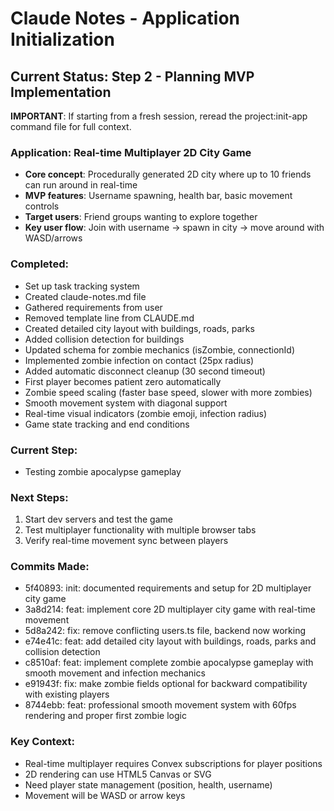 # Claude Notes - Application Initialization

## Current Status: Step 2 - Planning MVP Implementation

**IMPORTANT**: If starting from a fresh session, reread the project:init-app command file for full context.

### Application: Real-time Multiplayer 2D City Game
- **Core concept**: Procedurally generated 2D city where up to 10 friends can run around in real-time
- **MVP features**: Username spawning, health bar, basic movement controls
- **Target users**: Friend groups wanting to explore together
- **Key user flow**: Join with username → spawn in city → move around with WASD/arrows

### Completed:
- Set up task tracking system
- Created claude-notes.md file
- Gathered requirements from user
- Removed template line from CLAUDE.md
- Created detailed city layout with buildings, roads, parks
- Added collision detection for buildings
- Updated schema for zombie mechanics (isZombie, connectionId)
- Implemented zombie infection on contact (25px radius)
- Added automatic disconnect cleanup (30 second timeout)
- First player becomes patient zero automatically
- Zombie speed scaling (faster base speed, slower with more zombies)
- Smooth movement system with diagonal support
- Real-time visual indicators (zombie emoji, infection radius)
- Game state tracking and end conditions

### Current Step:
- Testing zombie apocalypse gameplay

### Next Steps:
1. Start dev servers and test the game
2. Test multiplayer functionality with multiple browser tabs
3. Verify real-time movement sync between players

### Commits Made:
- 5f40893: init: documented requirements and setup for 2D multiplayer city game
- 3a8d214: feat: implement core 2D multiplayer city game with real-time movement
- 5d8a242: fix: remove conflicting users.ts file, backend now working
- e74e41c: feat: add detailed city layout with buildings, roads, parks and collision detection
- c8510af: feat: implement complete zombie apocalypse gameplay with smooth movement and infection mechanics
- e91943f: fix: make zombie fields optional for backward compatibility with existing players
- 8744ebb: feat: professional smooth movement system with 60fps rendering and proper first zombie logic

### Key Context:
- Real-time multiplayer requires Convex subscriptions for player positions
- 2D rendering can use HTML5 Canvas or SVG
- Need player state management (position, health, username)
- Movement will be WASD or arrow keys